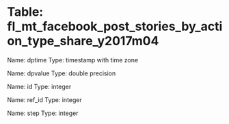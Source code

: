 Table: fl_mt_facebook_post_stories_by_action_type_share_y2017m04
================================================================

Name: dptime
Type: timestamp with time zone

Name: dpvalue
Type: double precision

Name: id
Type: integer

Name: ref_id
Type: integer

Name: step
Type: integer

